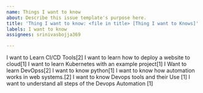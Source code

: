 ```yaml
---
name: Things I want to know
about: Describe this issue template's purpose here.
title: 'Thing I want to know: <file in title> [Thing I want to Knows]'
labels: I want to know
assignees: srinivasbojja369

---
```



I want to Learn CI/CD Tools[2]
I want to learn how to deploy a website to cloud[1]
I want to learn Kubernetes with an example project[1]
I Want to learn DevOpss[2]
I want to know python[1]
I want to know how automation works in web systems.[2]
I want to know Devops tools and their Use [1]
I want to understand all steps of the Devops Automation [1]
